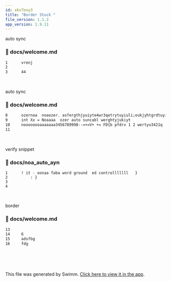 ```yaml
---
id: xkv7ony3
title: "Border Stuck "
file_version: 1.1.2
app_version: 1.9.11
---
```


auto sync
<!-- NOTE-swimm-snippet: the lines below link your snippet to Swimm -->
### 📄 docs/welcome.md
```markdown
1      vrenj
2      
3      44
```

<br/>

auto sync
<!-- NOTE-swimm-snippet: the lines below link your snippet to Swimm -->
### 📄 docs/welcome.md
```markdown
8      ozernoa  noaozer. asfergthjyuiyte4wr3qetrytuyiuli;oukjyhtgrdtuyiuoi;oulykyjthryteytuyiui;lkyjthdrgsd
9      int Xx = Noaaaa  ozer auto suncabl werghtyjukiyt
10     noooooooaaaaaaa3456789998--=+=V+ += FD{b pfdrv 1 2 wertyu3421q
11     
```

<br/>

verify snippet
<!-- NOTE-swimm-snippet: the lines below link your snippet to Swimm -->
### 📄 docs/noa_auto_ayn
```
1      ! it - oonaa faba word ground  ed controlllllll   }
2          : }
3         
4      
```

<br/>

border
<!-- NOTE-swimm-snippet: the lines below link your snippet to Swimm -->
### 📄 docs/welcome.md
```markdown
13     
14     6
15     adsfbg
16     fdg
```

<br/>

<br/>

<br/>

This file was generated by Swimm. [Click here to view it in the app](https://swimm-web-app--pr-14717-c8ct2beb.web.app/repos/Z2l0aHViJTNBJTNBTm9hUmVwbyUzQSUzQU5vYW96ZXI=/docs/xkv7ony3).
